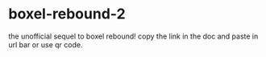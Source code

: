 # boxel-rebound-2
the unofficial sequel to boxel rebound!
copy the link in the doc and paste in url bar or use qr code.
